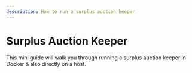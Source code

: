 ```yaml
---
description: How to run a surplus auction keeper
---
```


# Surplus Auction Keeper

This mini guide will walk you through running a surplus auction keeper in Docker & also directly on a host.

